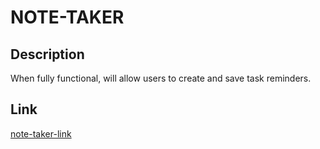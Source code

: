 # NOTE-TAKER

## Description

When fully functional, will allow users to create and save task reminders.

## Link
[note-taker-link]( https://frozen-eyrie-68098.herokuapp.com)
